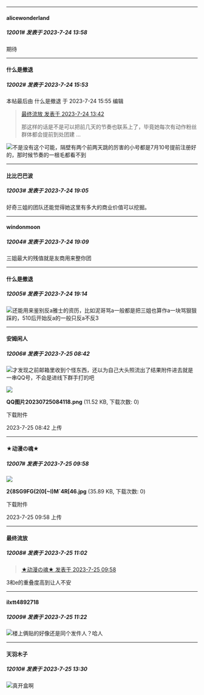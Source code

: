 *****

####  alicewonderland  
##### 12001#       发表于 2023-7-24 13:58

期待


*****

####  什么是撤退  
##### 12002#       发表于 2023-7-24 15:53

 本帖最后由 什么是撤退 于 2023-7-24 15:55 编辑 
<blockquote><a href="httphttps://bbs.saraba1st.com/2b/forum.php?mod=redirect&amp;goto=findpost&amp;pid=61769505&amp;ptid=2068895" target="_blank">最终流放 发表于 2023-7-24 13:42</a>

那这样的话是不是可以把前几天的节奏也联系上了，毕竟她每次有动作粉丝群体都会提前到处团建 ...</blockquote>
<img src="https://static.saraba1st.com/image/smiley/face2017/067.png" referrerpolicy="no-referrer">不是没有这个可能，隔壁有两个前两天跳的厉害的小号都是7月10号提前注册好的，那时候节奏的一根毛都看不到


*****

####  比比巴巴波  
##### 12003#       发表于 2023-7-24 19:05

好奇三姐的团队还能觉得她这里有多大的商业价值可以挖掘。

*****

####  windonmoon  
##### 12004#       发表于 2023-7-24 19:09

三姐最大的残值就是友商用来整你团


*****

####  什么是撤退  
##### 12005#       发表于 2023-7-24 19:14

<img src="https://static.saraba1st.com/image/smiley/face2017/026.png" referrerpolicy="no-referrer">还能用来鉴别反a雅士的资历，比如泥哥骂a一般都是把三姐也算作a一块骂狠狠踩的，510后开始反a的一般只反a不反3


*****

####  安姆闲人  
##### 12006#       发表于 2023-7-25 08:42

<img src="https://static.saraba1st.com/image/smiley/face2017/067.png" referrerpolicy="no-referrer">才发现之前邮箱里收到个怪东西，还以为自己大头照流出了结果附件进去就是一串QQ号，不会是进线下群手打的吧

<img src="https://img.saraba1st.com/forum/202307/25/084247f9uy6j6l1nyjzuip.png" referrerpolicy="no-referrer">

<strong>QQ图片20230725084118.png</strong> (11.52 KB, 下载次数: 0)

下载附件

2023-7-25 08:42 上传


*****

####  ★动漫の魂★  
##### 12007#       发表于 2023-7-25 09:58

<img src="https://img.saraba1st.com/forum/202307/25/095829wuvyzkojlkjtttet.jpg" referrerpolicy="no-referrer">

<strong>2{8SG9FG(2(0[~I)M`4R[46.jpg</strong> (35.89 KB, 下载次数: 0)

下载附件

2023-7-25 09:58 上传


*****

####  最终流放  
##### 12008#       发表于 2023-7-25 11:02

<blockquote><a href="httphttps://bbs.saraba1st.com/2b/forum.php?mod=redirect&amp;goto=findpost&amp;pid=61778845&amp;ptid=2068895" target="_blank">★动漫の魂★ 发表于 2023-7-25 09:58</a></blockquote>
3和e的重叠度高到让人不安


*****

####  ilxtt4892718  
##### 12009#       发表于 2023-7-25 11:22

<img src="https://static.saraba1st.com/image/smiley/face2017/037.png" referrerpolicy="no-referrer">楼上俩贴的好像还是同个发件人？哈人


*****

####  天羽木子  
##### 12010#       发表于 2023-7-25 13:30

<img src="https://static.saraba1st.com/image/smiley/face2017/094.png" referrerpolicy="no-referrer">真开盒啊

